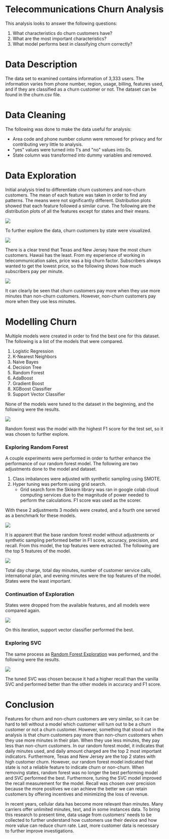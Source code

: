 # Telecommunications Churn Analysis 
This analysis looks to answer the following questions:  
1) What characteristics do churn customers have?
2) What are the most important characteristics?
3) What model performs best in classifying churn correctly?  

# Data Description
The data set to examined contains information of 3,333 users. The information varies from phone number, region, usage, billing, features used, and if they are classified as a churn customer or not. The dataset can be found in the churn.csv file.

# Data Cleaning
The following was done to make the data useful for analysis:  

- Area code and phone number column were removed for privacy and for contributing very little to analysis.  
- "yes" values were turned into 1's and "no" values into 0s.
- State column was transformed into dummy variables and removed.

# Data Exploration
Initial analysis tried to differentiate churn customers and non-churn customers. The mean of each feature was taken in order to find any patterns. The means were not significantly different. Distribution plots showed that each feature followed a similar curve. The following are the distribution plots of all the features except for states and their means.

![](pics/trueNotTrue.png) 

To further explore the data, churn customers by state were visualized.

![](pics/states.png)

There is a clear trend that Texas and New Jersey have the most churn customers. Hawaii has the least. From my experience of working in telecommunication sales, price was a big churn factor. Subscribers always wanted to get the lowest price, so the following shows how much subscribers pay per minute.

![](pics/billing.png)

It can clearly be seen that churn customers pay more when they use more minutes than non-churn customers. However, non-churn customers pay more when they use less minutes.

# Modelling Churn
Multiple models were created in order to find the best one for this dataset. The following is a list of the models that were compared.

1) Logistic Regression
2) K-Nearest Neighbors
3) Naive Bayes
4) Decision Tree
5) Random Forest
6) AdaBoost
7) Gradient Boost
8) XGBoost Classifier
9) Support Vector Classifier

None of the models were tuned to the dataset in the beginning, and the following were the results.

![](pics/modelsStates.png)

Random forest was the model with the highest F1 score for the test set, so it was chosen to further explore.

### Exploring Random Forest
A couple experiments were performed in order to further enhance the performance of our random forest model. The following are two adjustments done to the model and dataset. 

1) Class imbalances were adjusted with synthetic sampling using SMOTE.
2) Hyper tuning was perform using grid search.  
    * Grid search form the Sklearn library was ran in google colab cloud computing services due to the magnitude of power needed to perform the calculations. F1 score was used as the scorer. 

With these 2 adjustments 3 models were created, and a fourth one served as a benchmark for these models.

![](pics/rfModels.png)  
  
It is apparent that the base random forest model without adjustments or synthetic sampling performed better in F1 score, accuracy, precision, and recall. From this model, the top features were extracted. The following are the top 5 features of the model. 

![](pics/topFeatures.png)

Total day charge, total day minutes, number of customer service calls, international plan, and evening minutes were the top features of the model. States were the least important.

### Continuation of Exploration
States were dropped from the available features, and all models were compared again.

![](pics/modelNoStates.png)  

On this iteration, support vector classifier performed the best. 

### Exploring SVC
The same process as [Random Forest Exploration](#exploring-random-forest) was performed, and the following were the results.

![](pics/SVCmodels.png)  

The tuned SVC was chosen because it had a higher recall than the vanilla SVC and performed better than the other models in accuracy and F1 score.  

# Conclusion
Features for churn and non-churn customers are very similar, so it can be hard to tell without a model which customer will turn out to be a churn customer or not a churn customer. However, something that stood out in the analysis is that churn customers pay more than non-churn customers when they use more minutes in their plan. When they use less minutes, they pay less than non-churn customers. In our random forest model, it indicates that daily minutes used, and daily amount charged are the top 2 most important indicators. Furthermore, Texas and New Jersey are the top 2 states with high customer churn. However, our random forest model indicated that state is not a reliable feature to indicate churn or non-churn. When removing states, random forest was no longer the best performing model and SVC performed the best. Furthermore, tuning the SVC model improved the recall measurement for the model. Recall was chosen over precision because the more positives we can achieve the better we can retain customers by offering incentives and minimizing the loss of revenue.

In recent years, cellular data has become more relevant than minutes. Many carriers offer unlimited minutes, text, and in some instances data. To bring this research to present time, data usage from customers’ needs to be collected to further understand how customers use their device and how more value can reduce churn rate. Last, more customer data is necessary to further improve investigations.   